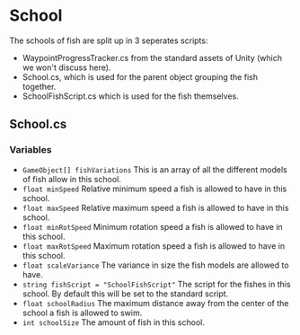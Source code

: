 # School

The schools of fish are split up in 3 seperates scripts:
- WaypointProgressTracker.cs from the standard assets of Unity (which we won't discuss here).
- School.cs, which is used for the parent object grouping the fish together.
- SchoolFishScript.cs which is used for the fish themselves.

## School.cs

### Variables
- `GameObject[] fishVariations`
	This is an array of all the different models of fish allow in this school.
- `float minSpeed`
	Relative minimum speed a fish is allowed to have in this school.
- `float maxSpeed`
	Relative maximum speed a fish is allowed to have in this school.
- `float minRotSpeed`
	Minimum rotation speed a fish is allowed to have in this school.
- `float maxRotSpeed`
	Maximum rotation speed a fish is allowed to have in this school.
- `float scaleVariance`
	The variance in size the fish models are allowed to have.
- `string fishScript = "SchoolFishScript"`
	The script for the fishes in this school. By default this will be set to the standard script.
- `float schoolRadius`
	The maximum distance away from the center of the school a fish is allowed to swim.
- `int schoolSize`
	The amount of fish in this school.
